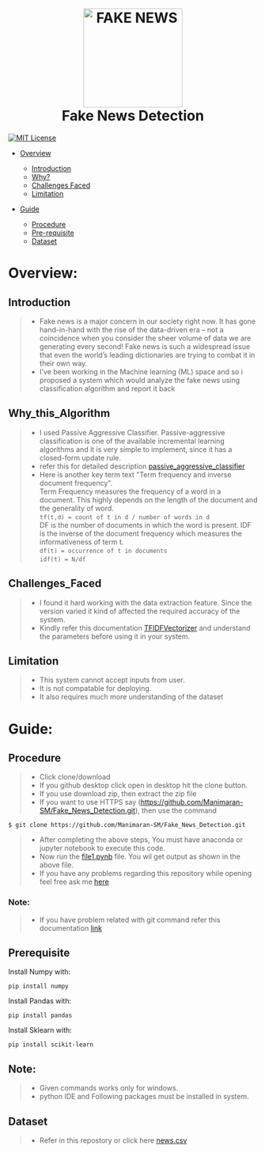 <h1 align="center">
  <img src="https://www.thehindu.com/opinion/op-ed/x9sol6/article29451786.ece/ALTERNATES/FREE_960/Fake-news" height="200px" width="200px" alt="FAKE NEWS"><br>
  Fake News Detection
</h1>

[![MIT License](https://img.shields.io/badge/license-MIT-blue.svg?style=flat)](https://github.com/Manimaran-SM/Fake_News_Detection/blob/master/LICENSE)

* [Overview](#Overview)
   * [Introduction](#Introduction)
   * [Why?](#Why_this_Algorithm)
   * [Challenges Faced](#Challenges_Faced)
   * [Limitation](#Limitation)
   
* [Guide](#Guide)
  * [Procedure](#Procedure)
  * [Pre-requisite](#Prerequisite)
  * [Dataset](#Dataset)


# Overview:
## Introduction
>* Fake news is a major concern in our society right now. It has gone hand-in-hand with the rise of the data-driven era – not a coincidence when you consider the sheer volume of data we are generating every second! Fake news is such a widespread issue that even the world’s leading dictionaries are trying to combat it in their own way.
>* I’ve been working in the Machine learning (ML) space and so i proposed a system which would analyze the fake news using classification algorithm and report it back 

## Why_this_Algorithm
  >* I used Passive Aggressive Classifier. Passive-aggressive classification is one of the available incremental learning algorithms and it is very simple to implement, since it has a closed-form update rule.
  >* refer this for detailed description [passive_aggressive_classifier](https://www.bonaccorso.eu/2017/10/06/ml-algorithms-addendum-passive-aggressive-algorithms/)
  >* Here is another key term text "Term frequency and inverse document frequency". 
  <br>Term Frequency measures the frequency of a word in a document. This highly depends on the length of the document and the generality of word. 
  <br>```tf(t,d) = count of t in d / number of words in d ```
  <br>DF is the number of documents in which the word is present. IDF is the inverse of the document frequency which measures the informativeness of term t.
  <br>```df(t) = occurrence of t in documents```
  <br>```idf(t) = N/df```
  

## Challenges_Faced
  >* I found it hard working with the data extraction feature. Since the version varied it kind of affected the required accuracy of the system.
  >* Kindly refer this documentation [TFIDFVectorizer](https://scikit-learn.org/stable/modules/generated/sklearn.feature_extraction.text.TfidfVectorizer.html) and understand the parameters before using it in your system. 

## Limitation
  >* This system cannot accept inputs from user. 
  >* It is not compatable for deploying.
  >* It also requires much more understanding of the dataset
  

# Guide:
## Procedure
>* Click clone/download
>* If you github desktop click open in desktop hit the clone button. 
>* If you use download zip, then extract the zip file  
>* If you want to use HTTPS say (https://github.com/Manimaran-SM/Fake_News_Detection.git),  then use the command
``` 
$ git clone https://github.com/Manimaran-SM/Fake_News_Detection.git
```
>* After completing the above steps, You must have anaconda or jupyter notebook to execute this code.
>* Now run the [file1.pynb](https://github.com/Manimaran-SM/Fake_News_Detection/blob/master/file1.ipynb) file. You wil get output as shown in the above file.
>* If you have any problems regarding this repository while opening feel free ask me [here](https://github.com/Manimaran-SM/Fake_News_Detection/issues/new)
### Note:
>* If you have problem related with git command refer this documentation [link](https://git-scm.com/book/en/v2/Git-Basics-Getting-a-Git-Repository)

## Prerequisite
Install Numpy with:

```
pip install numpy
```
Install Pandas with:

```
pip install pandas
```
Install Sklearn with:

```
pip install scikit-learn
```
## Note:
>* Given commands works only for windows.
>* python IDE and Following packages must be installed in system.
    
## Dataset
>* Refer in this repostory or click here [news.csv](https://github.com/Manimaran-SM/Fake_News_Detection/blob/master/news.csv)
